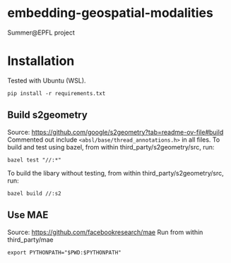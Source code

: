 # embedding-geospatial-modalities
Summer@EPFL project

# Installation
Tested with Ubuntu (WSL).
```
pip install -r requirements.txt
```

## Build s2geometry
Source: https://github.com/google/s2geometry?tab=readme-ov-file#build
Commented out include ```<absl/base/thread_annotations.h>``` in all files.
To build and test using bazel, from within third_party/s2geometry/src, run:
```
bazel test "//:*"
```
To build the libary without testing, from within third_party/s2geometry/src, run:
```
bazel build //:s2
```

## Use MAE
Source: https://github.com/facebookresearch/mae
Run from within third_party/mae
```
export PYTHONPATH="$PWD:$PYTHONPATH"
```
